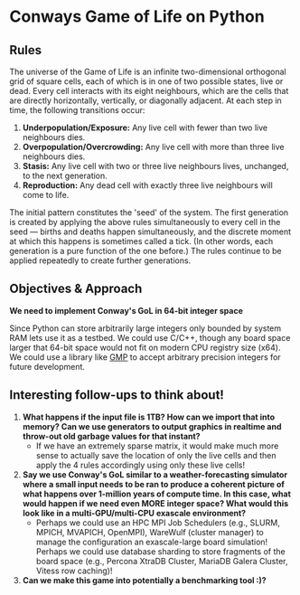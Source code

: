 # Conways Game of Life on Python
## Rules

The universe of the Game of Life is an infinite two-dimensional orthogonal grid of square cells, each of which is in one of two possible states, live or dead. Every cell interacts with its eight neighbours, which are the cells that are directly horizontally, vertically, or diagonally adjacent. At each step in time, the following transitions occur:

1. **Underpopulation/Exposure:** Any live cell with fewer than two live neighbours dies.
2. **Overpopulation/Overcrowding:** Any live cell with more than three live neighbours dies.
3. **Stasis:** Any live cell with two or three live neighbours lives, unchanged, to the next generation.
4. **Reproduction:** Any dead cell with exactly three live neighbours will come to life.

The initial pattern constitutes the 'seed' of the system. The first generation is created by applying the above rules simultaneously to every cell in the seed — births and deaths happen simultaneously, and the discrete moment at which this happens is sometimes called a tick. (In other words, each generation is a pure function of the one before.) The rules continue to be applied repeatedly to create further generations.

## Objectives & Approach

**We need to implement Conway's GoL in 64-bit integer space**

Since Python can store arbitrarily large integers only bounded by system RAM lets use it as a testbed. We could use C/C++, though any board space larger that 64-bit space would not fit on modern CPU registry size (x64). We could use a library like [GMP](https://gmplib.org/) to accept arbitrary precision integers for future development.




## Interesting follow-ups to think about!

1. **What happens if the input file is 1TB? How can we import that into memory? Can we use generators to output graphics in realtime and throw-out old garbage values for that instant?** 
    * If we have an extremely sparse matrix, it would make much more sense to actually save the location of only the live cells and then apply the 4 rules accordingly using only these live cells! 
2. **Say we use Conway's GoL similar to a weather-forecasting simulator where a small input needs to be ran to produce a coherent picture of what happens over 1-million years of compute time. In this case, what would happen if we need even MORE integer space? What would this look like in a multi-GPU/multi-CPU exascale environment?**
    * Perhaps we could use an HPC MPI Job Schedulers (e.g., SLURM, MPICH, MVAPICH, OpenMPI), WareWulf (cluster manager) to manage the configuration an exascale-large board simulation! Perhaps we could use database sharding to store fragments of the board space (e.g., Percona XtraDB Cluster, MariaDB Galera Cluster, Vitess row caching)!
3. **Can we make this game into potentially a benchmarking tool :)?**

